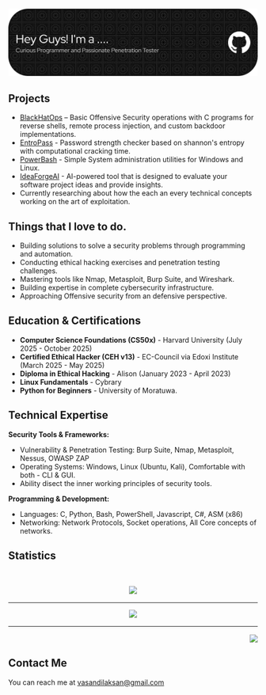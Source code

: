 ![Header](./github-header-banner.png)

## Projects
* [BlackHatOps](https://github.com/CyberForgeEx/BlackHatOps) – Basic Offensive Security operations with C programs for reverse shells, remote process injection, and custom backdoor implementations.
* [EntroPass](https://github.com/CyberForgeEx/EntroPass) - Password strength checker based on shannon's entropy with computational cracking time.
* [PowerBash](https://github.com/CyberForgeEx/PowerBash) - Simple System administration utilities for Windows and Linux.
* [IdeaForgeAI](https://www.ideaforgeai.online/) - AI-powered tool that is designed to evaluate your software project ideas and provide insights.
*  Currently researching about how the each an every technical concepts working on the art of exploitation.

## Things that I love to do.
* Building solutions to solve a security problems through programming and automation.
* Conducting ethical hacking exercises and penetration testing challenges.
* Mastering tools like Nmap, Metasploit, Burp Suite, and Wireshark.
* Building expertise in complete cybersecurity infrastructure.
* Approaching Offensive security from an defensive perspective.

## Education & Certifications
* **Computer Science Foundations (CS50x)** - Harvard University (July 2025 - October 2025)
* **Certified Ethical Hacker (CEH v13)** - EC-Council via Edoxi Institute (March 2025 - May 2025)
* **Diploma in Ethical Hacking** - Alison (January 2023 - April 2023)
* **Linux Fundamentals** - Cybrary
* **Python for Beginners** - University of Moratuwa.

## Technical Expertise
**Security Tools & Frameworks:**
* Vulnerability & Penetration Testing: Burp Suite, Nmap, Metasploit, Nessus, OWASP ZAP
* Operating Systems: Windows, Linux (Ubuntu, Kali), Comfortable with both - CLI & GUI.
* Ability disect the inner working principles of security tools.

**Programming & Development:**
* Languages: C, Python, Bash, PowerShell, Javascript, C#, ASM (x86)
* Networking: Network Protocols, Socket operations, All Core concepts of networks.

## Statistics

<br/>

<p align="center">
  <img src="https://v0-git-hub-streak-score-card-phi.vercel.app/api/card-with-avatar?username=CyberForgeEx&theme=%7B%22backgroundColor%22%3A%22%23000000%22%2C%22textColor%22%3A%22%23f3e8ff%22%2C%22accentColor%22%3A%22%23a855f7%22%2C%22borderColor%22%3A%22%237c3aed%22%2C%22waterColor%22%3A%22%23a855f7%22%2C%22streakColor%22%3A%22%23c084fc%22%7D&t=187"/>
</p>

---

<p align="center">
  <img src="https://montasim-github-profile-trophy.vercel.app/?username=cyberforgeex&theme=dracula&no-bg=true&no-frame=true&row=1&column=7"/>
</p>

---

<p align="right">
  <img src="https://readme-typing-svg.herokuapp.com/?font=Algerian&pause=1250&color=fffffff&width=1500&lines=The+attacker+only+has+to+be+lucky+once.+The+defender+has+to+be+lucky+every+time" align="center">
</p>


## Contact Me
You can reach me at <vasandilaksan@gmail.com>
